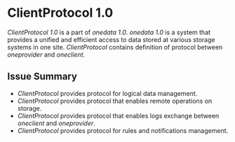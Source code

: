 ClientProtocol 1.0
==================

*ClientProtocol 1.0* is a part of *onedata 1.0*. *onedata 1.0* is a system that provides a unified and efficient access
to data stored at various storage systems in one site. *ClientProtocol* contains definition of protocol between 
*oneprovider* and *oneclient*.

Issue Summary
-------------

* *ClientProtocol* provides protocol for logical data management.
* *ClientProtocol* provides protocol that enables remote operations on storage.
* *ClientProtocol* provides protocol that enables logs exchange between *oneclient* and *oneprovider*.
* *ClientProtocol* provides protocol for rules and notifications management.